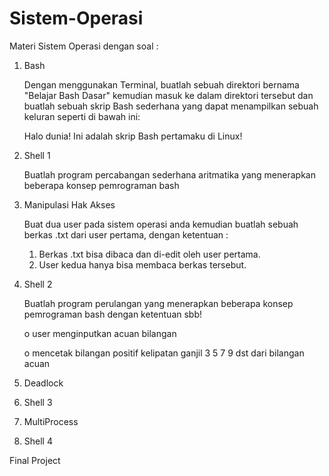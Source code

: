 # Sistem-Operasi

Materi Sistem Operasi dengan soal :

1.  Bash
    
    Dengan menggunakan Terminal, buatlah sebuah direktori bernama "Belajar Bash
    Dasar" kemudian masuk ke dalam direktori tersebut dan buatlah sebuah skrip Bash
    sederhana yang dapat menampilkan sebuah keluran seperti di bawah ini:

    Halo dunia!
    Ini adalah skrip Bash pertamaku di Linux!

2.  Shell 1

    Buatlah program percabangan sederhana aritmatika yang menerapkan beberapa konsep
    pemrograman bash


3.  Manipulasi Hak Akses
    
    Buat dua user pada sistem operasi anda kemudian buatlah sebuah berkas .txt dari user pertama,
    dengan ketentuan :
    1.  Berkas .txt bisa dibaca dan di-edit oleh user pertama.
    2.  User kedua hanya bisa membaca berkas tersebut.


4.  Shell 2
    
    Buatlah program perulangan yang menerapkan beberapa konsep pemrograman bash  dengan ketentuan sbb!
    
    o user menginputkan acuan bilangan
    
    o mencetak bilangan positif kelipatan ganjil 3 5 7 9 dst dari bilangan acuan

5.  Deadlock

6.  Shell 3

7.  MultiProcess

8.  Shell 4

Final Project

